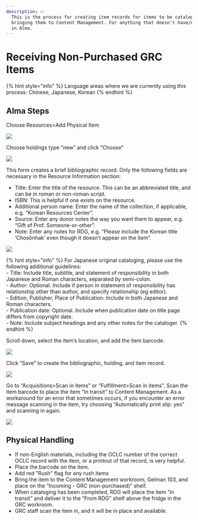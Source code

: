 ```yaml
---
description: >-
  This is the process for creating item records for items to be cataloged before
  bringing them to Content Management. For anything that doesn't have/need a POL
  in Alma.
---
```


# Receiving Non-Purchased GRC Items

{% hint style="info" %}
Language areas where we are currently using this process: Chinese, Japanese, Korean
{% endhint %}

## Alma Steps <a href="#docs-internal-guid-7b01f711-7fff-7042-1bc3-1921912c723b" id="docs-internal-guid-7b01f711-7fff-7042-1bc3-1921912c723b"></a>

Choose Resources>Add Physical Item

![](https://lh5.googleusercontent.com/IsIMG-AwSmEFr1LB1jsO4rjweZLVH27dpX2xcBm74Cdd4eIqBP2\_5fh-dYUXwEWpueznJjWuo3NaqAB3N7BaVwazUdcTOUglOfRBM0\_JIzKJpgMBDhV\_nl7\_Le5nl9BNm5nyq50g)

Choose holdings type “new” and click “Choose”

![](https://lh3.googleusercontent.com/95aqUFeq2yvB3ekX4lCCxVqCuLokuzbCi-jSWUcr7PRGAfrdMZak6NgePBRWsgO8Aor52Tw2FjXlPTEhJn4T0V2DRr0NifwCm-DzFQ79PurfF7B-yB7U5BPIsuAb77s1\_XxJW1qh)

This form creates a brief bibliographic record. Only the following fields are necessary in the Resource Information section:

* Title: Enter the title of the resource. This can be an abbreviated title, and can be in roman or non-roman script.
* ISBN: This is helpful if one exists on the resource.
* Additional person name: Enter the name of the collection, if applicable, e.g. “Korean Resources Center”.
* Source: Enter any donor notes the way you want them to appear, e.g. “Gift of Prof. Someone-or-other”.
* Note: Enter any notes for RDG, e.g. “Please include the Korean title ‘Chosŏnhak’ even though it doesn’t appear on the item”.

![](https://lh6.googleusercontent.com/\_iwYqWYCEPVEtZkAEUfZVdkZz2fzTIUzPjfmjUy3iLFcUB9NJ-ZAiINzBfcffLsvJTMcnUvW2RIx8ZfzBR2OsXYQsUiSLIWkZSgCgTxdLNEIKqdjfAiqPOhDKSPqm3XnKPD1H6gC)

{% hint style="info" %}
For Japanese original cataloging, please use the following additional guidelines:\
\- Title: Include title, subtitle, and statement of responsibility in both Japanese and Roman characters, separated by semi-colon.\
\- Author: Optional. Include if person in statement of responsibility has relationship other than author, and specify relationship (eg editor).\
\- Edition, Publisher, Place of Publication: Include in both Japanese and Roman characters.\
\- Publication date: Optional. Include when publication date on title page differs from copyright date.\
\- Note: Include subject headings and any other notes for the cataloger.
{% endhint %}

Scroll down, select the item’s location, and add the item barcode.

![](https://lh4.googleusercontent.com/v-prrB5uRvfikIND8r0P1GvaCYOvIqojCsf4IZ\_WvIRvV-N-CwYHVKwyzA9kIlfJeaiItMeOGqcDKWjJMN5krf4-Dm8AjGJysxAkox1nDDWMaCOP2ULja\_UXsD81jJenl52zMWpJ)

Click “Save” to create the bibliographic, holding, and item record.

![](https://lh5.googleusercontent.com/Es\_7Cnp\_PnzsoIs9qcNsylk\_eWOGpK1IGTNIcNsOF54uvZCyDqIw6MHRrKn8b8WpraCwFKkwH2QZkL2ib0bW1zUCzphkoMQMXN2HyDXgCHR5JX9Uiu4lG6raSnTbUa8dkVDVTObj)

Go to “Acquisitions>Scan in items” or “Fulfillment>Scan in items”. Scan the item barcode to place the item “In transit” to Content Management. As a workaround for an error that sometimes occurs, if you encounter an error message scanning in the item, try choosing “Automatically print slip: yes” and scanning in again.

![](https://lh3.googleusercontent.com/L-61YvXENSYt5ROcYrweEKOagv54LmJNK9Rkqifj3\_sFU1nBMwh4zlsMY1\_HrwzxI0SwHBy1CqeJbHVIltVklWWES\_BMTKLSYnSMNdYFrIbYHfMz5Ev3ZNHyb1MaKe8ggNjg686w)

## Physical Handling

* If non-English materials, including the OCLC number of the correct OCLC record with the item, or a printout of that record, is very helpful.
* Place the barcode on the item.
* Add red "Rush" flag for any rush items
* Bring the item to the Content Management workroom, Gelman 103, and place on the “Incoming - GRC (non-purchased)” shelf.
* When cataloging has been completed, RDG will place the item “in transit” and deliver it to the “From RDG” shelf above the fridge in the GRC workroom.
* GRC staff scan the item in, and it will be in place and available.
